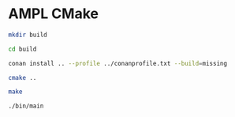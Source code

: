 # AMPL CMake

```sh
mkdir build

cd build

conan install .. --profile ../conanprofile.txt --build=missing

cmake ..

make

./bin/main
```
